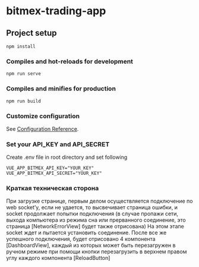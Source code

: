 # bitmex-trading-app

## Project setup
```
npm install
```

### Compiles and hot-reloads for development
```
npm run serve
```

### Compiles and minifies for production
```
npm run build
```

### Customize configuration
See [Configuration Reference](https://cli.vuejs.org/config/).

### Set your API_KEY and API_SECRET
Create .env file in root directory and set following
```
VUE_APP_BITMEX_API_KEY="YOUR_KEY"
VUE_APP_BITMEX_API_SECRET="YOUR_KEY"
```

### Краткая техническая сторона 
При загрузке странице, первым делом осуществляется подключение по web socket’у, если не удается, то высвечивает страница ошибки, и socket продолжает попытки подключения (в случае пропажи сети, выхода компьютера из режима сна или прерванного соединение, это страница [NetworkErrorView] будет также отрисована) На этом этапе socket ждет и пытается установить соединение. После все же успешного подключения, будет отрисовано 4 компонента [DashboardView], каждый из которых может быть перезагружен в ручном режиме при помощи кнопки перезагрузить в верхнем правом углу каждого компонента [ReloadButton]
